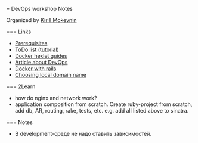 = DevOps workshop Notes

Organized by [Kirill Mokevnin](https://github.com/mokevnin)

=== Links
- [Prerequisites](https://gist.github.com/mokevnin/d1a941b0a835469b9064ba24d514ffa5)
- [ToDo list (tutorial)](https://gist.github.com/mokevnin/02f84fa9d35aad2c8277b3dede147155)
- [Docker hexlet guides](https://guides.hexlet.io/docker/)
- [Article about DevOps](https://habr.com/company/jugru/blog/421757/)
- [Docker with rails](https://docs.docker.com/compose/rails/)
- [Choosing local domain name](https://www.pluralsight.com/blog/software-development/choose-internal-top-level-domain-name)

=== 2Learn
- how do nginx and network work?
- application composition from scratch. Create ruby-project from scratch, add db, AR, routing, rake, tests, etc. e.g. add all listed above to sinatra.

=== Notes
- В development-среде не надо ставить зависимостей.